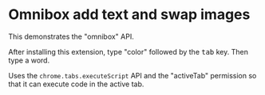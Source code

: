 # Omnibox add text and swap images

This demonstrates the "omnibox" API.

After installing this extension, type "color" followed by the <kbd>tab</kbd> key.
Then type a word.

Uses the `chrome.tabs.executeScript` API and the "activeTab" permission so that it can
execute code in the active tab.
